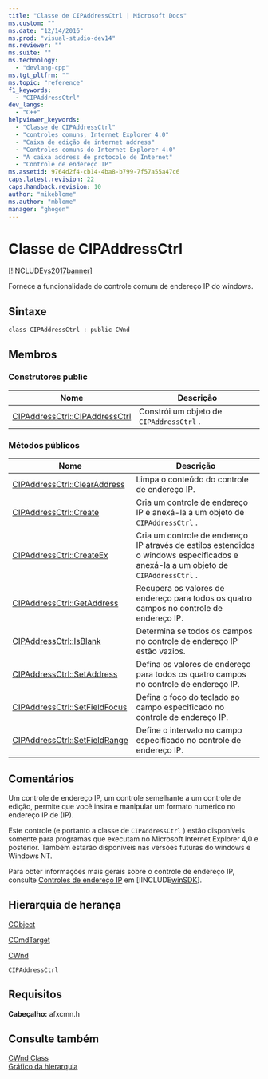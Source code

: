 ```yaml
---
title: "Classe de CIPAddressCtrl | Microsoft Docs"
ms.custom: ""
ms.date: "12/14/2016"
ms.prod: "visual-studio-dev14"
ms.reviewer: ""
ms.suite: ""
ms.technology: 
  - "devlang-cpp"
ms.tgt_pltfrm: ""
ms.topic: "reference"
f1_keywords: 
  - "CIPAddressCtrl"
dev_langs: 
  - "C++"
helpviewer_keywords: 
  - "Classe de CIPAddressCtrl"
  - "controles comuns, Internet Explorer 4.0"
  - "Caixa de edição de internet address"
  - "Controles comuns do Internet Explorer 4.0"
  - "A caixa address de protocolo de Internet"
  - "Controle de endereço IP"
ms.assetid: 9764d2f4-cb14-4ba8-b799-7f57a55a47c6
caps.latest.revision: 22
caps.handback.revision: 10
author: "mikeblome"
ms.author: "mblome"
manager: "ghogen"
---
```

# Classe de CIPAddressCtrl
[!INCLUDE[vs2017banner](../../assembler/inline/includes/vs2017banner.md)]

Fornece a funcionalidade do controle comum de endereço IP do windows.  
  
## Sintaxe  
  
```  
class CIPAddressCtrl : public CWnd  
```  
  
## Membros  
  
### Construtores public  
  
|Nome|Descrição|  
|----------|---------------|  
|[CIPAddressCtrl::CIPAddressCtrl](../Topic/CIPAddressCtrl::CIPAddressCtrl.md)|Constrói um objeto de `CIPAddressCtrl` .|  
  
### Métodos públicos  
  
|Nome|Descrição|  
|----------|---------------|  
|[CIPAddressCtrl::ClearAddress](../Topic/CIPAddressCtrl::ClearAddress.md)|Limpa o conteúdo do controle de endereço IP.|  
|[CIPAddressCtrl::Create](../Topic/CIPAddressCtrl::Create.md)|Cria um controle de endereço IP e anexá\-la a um objeto de `CIPAddressCtrl` .|  
|[CIPAddressCtrl::CreateEx](../Topic/CIPAddressCtrl::CreateEx.md)|Cria um controle de endereço IP através de estilos estendidos o windows especificados e anexá\-la a um objeto de `CIPAddressCtrl` .|  
|[CIPAddressCtrl::GetAddress](../Topic/CIPAddressCtrl::GetAddress.md)|Recupera os valores de endereço para todos os quatro campos no controle de endereço IP.|  
|[CIPAddressCtrl::IsBlank](../Topic/CIPAddressCtrl::IsBlank.md)|Determina se todos os campos no controle de endereço IP estão vazios.|  
|[CIPAddressCtrl::SetAddress](../Topic/CIPAddressCtrl::SetAddress.md)|Defina os valores de endereço para todos os quatro campos no controle de endereço IP.|  
|[CIPAddressCtrl::SetFieldFocus](../Topic/CIPAddressCtrl::SetFieldFocus.md)|Defina o foco do teclado ao campo especificado no controle de endereço IP.|  
|[CIPAddressCtrl::SetFieldRange](../Topic/CIPAddressCtrl::SetFieldRange.md)|Define o intervalo no campo especificado no controle de endereço IP.|  
  
## Comentários  
 Um controle de endereço IP, um controle semelhante a um controle de edição, permite que você insira e manipular um formato numérico no endereço IP de \(IP\).  
  
 Este controle \(e portanto a classe de `CIPAddressCtrl` \) estão disponíveis somente para programas que executam no Microsoft Internet Explorer 4,0 e posterior.  Também estarão disponíveis nas versões futuras do windows e Windows NT.  
  
 Para obter informações mais gerais sobre o controle de endereço IP, consulte [Controles de endereço IP](http://msdn.microsoft.com/library/windows/desktop/bb761372) em [!INCLUDE[winSDK](../../atl/includes/winsdk_md.md)].  
  
## Hierarquia de herança  
 [CObject](../Topic/CObject%20Class.md)  
  
 [CCmdTarget](../Topic/CCmdTarget%20Class.md)  
  
 [CWnd](../Topic/CWnd%20Class.md)  
  
 `CIPAddressCtrl`  
  
## Requisitos  
 **Cabeçalho:** afxcmn.h  
  
## Consulte também  
 [CWnd Class](../Topic/CWnd%20Class.md)   
 [Gráfico da hierarquia](../../mfc/hierarchy-chart.md)